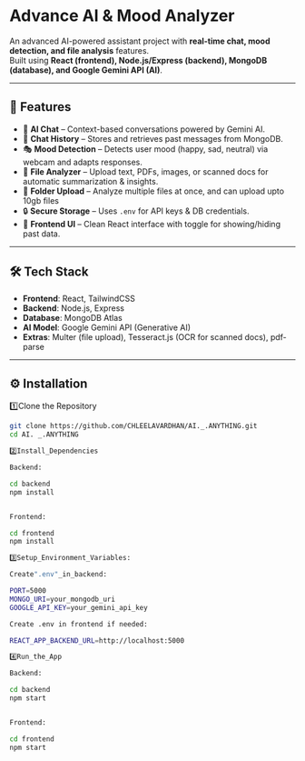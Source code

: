 # Advance AI & Mood Analyzer

An advanced AI-powered assistant project with **real-time chat, mood detection, and file analysis** features.  
Built using **React (frontend), Node.js/Express (backend), MongoDB (database), and Google Gemini API (AI)**.

---

## 🚀 Features
- 🤖 **AI Chat** – Context-based conversations powered by Gemini AI.  
- 📜 **Chat History** – Stores and retrieves past messages from MongoDB.  
- 🎭 **Mood Detection** – Detects user mood (happy, sad, neutral) via webcam and adapts responses.  
- 📂 **File Analyzer** – Upload text, PDFs, images, or scanned docs for automatic summarization & insights.  
- 📁 **Folder Upload** – Analyze multiple files at once, and can upload upto 10gb files 
- 🔒 **Secure Storage** – Uses `.env` for API keys & DB credentials.  
- 🎨 **Frontend UI** – Clean React interface with toggle for showing/hiding past data.

---

## 🛠️ Tech Stack
- **Frontend**: React, TailwindCSS  
- **Backend**: Node.js, Express  
- **Database**: MongoDB Atlas  
- **AI Model**: Google Gemini API (Generative AI)  
- **Extras**: Multer (file upload), Tesseract.js (OCR for scanned docs), pdf-parse  

---

## ⚙️ Installation

1️⃣Clone the Repository
```bash
git clone https://github.com/CHLEELAVARDHAN/AI._.ANYTHING.git
cd AI. _.ANYTHING

2️⃣Install_Dependencies

Backend:

cd backend
npm install


Frontend:

cd frontend
npm install

3️⃣Setup_Environment_Variables:

Create".env"_in_backend:

PORT=5000
MONGO_URI=your_mongodb_uri
GOOGLE_API_KEY=your_gemini_api_key

Create .env in frontend if needed:

REACT_APP_BACKEND_URL=http://localhost:5000

4️⃣Run_the_App

Backend:

cd backend
npm start


Frontend:

cd frontend
npm start